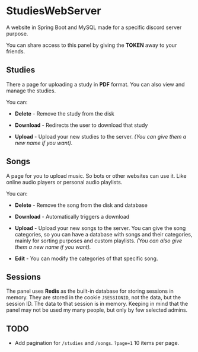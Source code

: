 # StudiesWebServer
A website in Spring Boot and MySQL made for a specific discord server purpose.

You can share access to this panel by giving the **TOKEN** away to your friends.

## Studies

There a page for uploading a study in **PDF** format.
You can also view and manage the studies.

You can:
- **Delete** - Remove the study from the disk

- **Download** - Redirects the user to download that study

- **Upload** - Upload your new studies to the server. *(You can give them a new name if you want).*

## Songs

A page for you to upload music. So bots or other websites can use it.
Like online audio players or personal audio playlists.

You can:
- **Delete** - Remove the song from the disk and database

- **Download** - Automatically triggers a download

- **Upload** - Upload your new songs to the server. 
  You can give the song categories, so you can have a database with songs
  and their categories, mainly for sorting purposes and custom playlists.
  *(You can also give them a new name if you want).*

- **Edit** - You can modify the categories of that specific song.

## Sessions

The panel uses **Redis** as the built-in database for storing
sessions in memory. 
They are stored in the cookie `JSESSIONID`, not the data, but the session ID. 
The data to that session is in memory.
Keeping in mind that the panel may not be used my many people, but only by few selected admins.

## TODO

- Add pagination for `/studies` and `/songs`.
  `?page=1` 10 items per page.